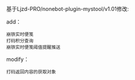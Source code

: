 基于Ljzd-PRO/nonebot-plugin-mystool/v1.01修改:

add：
```
崩铁实时便笺
打码积分查询 
崩铁实时便笺阈值提醒推送
```

modify：
```
打码返回内容的获取对象
```

